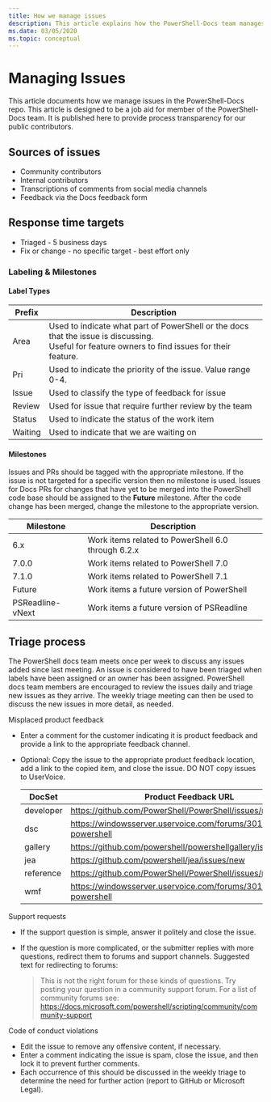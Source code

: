 ```yaml
---
title: How we manage issues
description: This article explains how the PowerShell-Docs team manages pull requests.
ms.date: 03/05/2020
ms.topic: conceptual
---
```

# Managing Issues

This article documents how we manage issues in the PowerShell-Docs repo. This article is designed to
be a job aid for member of the PowerShell-Docs team. It is published here to provide process
transparency for our public contributors.

## Sources of issues

- Community contributors
- Internal contributors
- Transcriptions of comments from social media channels
- Feedback via the Docs feedback form

## Response time targets

- Triaged - 5 business days
- Fix or change - no specific target - best effort only

### Labeling & Milestones

#### Label Types

|Prefix  | Description                                                         |
|------- | --------------------------------------------------------------------|
|Area    | Used to indicate what part of PowerShell or the docs that the issue is discussing.<br>Useful for feature owners to find issues for their feature.|
|Pri     | Used to indicate the priority of the issue. Value range 0-4.        |
|Issue   | Used to classify the type of feedback for issue                     |
|Review  | Used for issue that require further review by the team              |
|Status  | Used to indicate the status of the work item                        |
|Waiting | Used to indicate that we are waiting on                             |

#### Milestones

Issues and PRs should be tagged with the appropriate milestone. If the issue is not targeted for a
specific version then no milestone is used. Issues for Docs PRs for changes that have yet to be
merged into the PowerShell code base should be assigned to the **Future** milestone. After the code
change has been merged, change the milestone to the appropriate version.

|    Milestone     |                    Description                     |
| ---------------- | -------------------------------------------------- |
| 6.x              | Work items related to PowerShell 6.0 through 6.2.x |
| 7.0.0            | Work items related to PowerShell 7.0               |
| 7.1.0            | Work items related to PowerShell 7.1               |
| Future           | Work items a future version of PowerShell          |
| PSReadline-vNext | Work items a future version of PSReadline          |

## Triage process

The PowerShell docs team meets once per week to discuss any issues added since last meeting. An
issue is considered to have been triaged when labels have been assigned or an owner has been
assigned. PowerShell docs team members are encouraged to review the issues daily and triage new
issues as they arrive. The weekly triage meeting can then be used to discuss the new issues in more
detail, as needed.

Misplaced product feedback

- Enter a comment for the customer indicating it is product feedback and provide a link to the
  appropriate feedback channel.
- Optional: Copy the issue to the appropriate product feedback location, add a link to the copied
  item, and close the issue. DO NOT copy issues to UserVoice.

  | DocSet    | Product Feedback URL                                         |
  | --------- | ------------------------------------------------------------ |
  | developer | https://github.com/PowerShell/PowerShell/issues/new/choose   |
  | dsc       | https://windowsserver.uservoice.com/forums/301869-powershell |
  | gallery   | https://github.com/powershell/powershellgallery/issues/new   |
  | jea       | https://github.com/powershell/jea/issues/new                 |
  | reference | https://github.com/PowerShell/PowerShell/issues/new/choose   |
  | wmf       | https://windowsserver.uservoice.com/forums/301869-powershell |

Support requests

- If the support question is simple, answer it politely and close the issue.
- If the question is more complicated, or the submitter replies with more questions, redirect them
  to forums and support channels. Suggested text for redirecting to forums:

    > This is not the right forum for these kinds of questions. Try posting your question in a
    > community support forum. For a list of community forums see:
    > https://docs.microsoft.com/powershell/scripting/community/community-support

Code of conduct violations

- Edit the issue to remove any offensive content, if necessary.
- Enter a comment indicating the issue is spam, close the issue, and then lock it to prevent further
  comments.
- Each occurrence of this should be discussed in the weekly triage to determine the need for further
  action (report to GitHub or Microsoft Legal).
